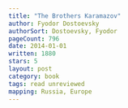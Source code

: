 ```yaml
---
title: "The Brothers Karamazov"
author: Fyodor Dostoevsky
authorSort: Dostoevsky, Fyodor
pageCount: 796
date: 2014-01-01
written: 1880
stars: 5
layout: post
category: book
tags: read unreviewed
mapping: Russia, Europe
---
```

